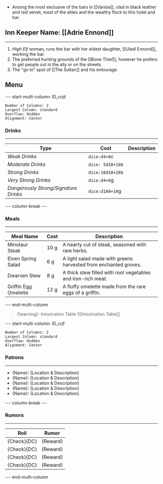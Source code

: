 - Among the most exclusive of the bars in [[Varisia]], clad in black leather and red velvet, most of the elites and the wealthy flock to this hotel and bar.

## Inn Keeper Name: [[Adrie Ennond]]
---
1. *High Elf* woman, runs the bar with her eldest daughter, [[Uladi Ennond]], working the bar.
2. The preferred hunting grounds of the [[Bone Thief]], however he prefers to get people out in the ally or on the streets.
3. The "go to" spot of [[The Sultan]] and his entourage.

## Menu
--- start-multi-column: ID_crjd

```column-settings
Number of Columns: 2
Largest Column: standard
Overflow: Hidden
Alignment: Center
```


### Drinks
---

| **Type**                              | **Cost**         | **Description** |
| ------------------------------------- | ---------------- | --------------- |
| *Weak Drinks*                         | `dice:d4+6`c     |                 |
| *Moderate Drinks*                     | `dice: 5d10+10`s |                 |
| *Strong Drinks*                       | `dice:10d10+20`s |                 |
| *Very Strong Drinks*                  | `dice:d4+6`g     |                 |
| *Dangerously Strong/Signature Drinks* | `dice:d100+10`g  |                 |

--- column-break ---

### Meals
---

| **Meal Name**        | **Cost** | **Description**                                                 |
| -------------------- | -------- | --------------------------------------------------------------- |
| Minotaur Steak       | 10 g     | A hearty cut of steak, seasoned with rare herbs.                |
| Elven Spring Salad   | 6 g      | A light salad made with greens harvested from enchanted groves. |
| Dwarven Stew         | 8 g      | A thick stew filled with root vegetables and iron-rich meat.    |
| Griffin Egg Omelette | 12 g     | A fluffy omelette made from the rare eggs of a griffin.         |

--- end-multi-column

>[!warning]- Intoxication Table
>![[Intoxication Table]]

--- start-multi-column: ID_crjf
```column-settings
Number of Columns: 2
Largest Column: standard
Overflow: Hidden
Alignment: Center
```

### Patrons
---
- {Name}: {Location & Description}
- {Name}: {Location & Description}
- {Name}: {Location & Description}
- {Name}: {Location & Description}
- {Name}: {Location & Description}

--- column-break ---

### Rumors
---

| **Roll**    | **Rumor** |
| ----------- | --------- |
| {Check}{DC} | {Reward}  |
| {Check}{DC} | {Reward}  |
| {Check}{DC} | {Reward}  |
| {Check}{DC} | {Reward}  |

--- end-multi-column

